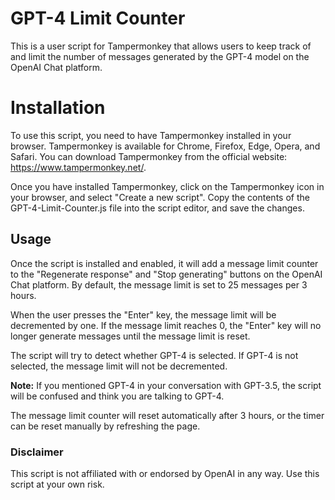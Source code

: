 # GPT-4 Limit Counter

This is a user script for Tampermonkey that allows users to keep track of and limit the number of messages generated by the GPT-4 model on the OpenAI Chat platform.

# Installation

To use this script, you need to have Tampermonkey installed in your browser. Tampermonkey is available for Chrome, Firefox, Edge, Opera, and Safari. You can download Tampermonkey from the official website: https://www.tampermonkey.net/.

Once you have installed Tampermonkey, click on the Tampermonkey icon in your browser, and select "Create a new script". Copy the contents of the GPT-4-Limit-Counter.js file into the script editor, and save the changes.

## Usage

Once the script is installed and enabled, it will add a message limit counter to the "Regenerate response" and "Stop generating" buttons on the OpenAI Chat platform. By default, the message limit is set to 25 messages per 3 hours.

When the user presses the "Enter" key, the message limit will be decremented by one. If the message limit reaches 0, the "Enter" key will no longer generate messages until the message limit is reset.

The script will try to detect whether GPT-4 is selected. If GPT-4 is not selected, the message limit will not be decremented.

**Note:**
If you mentioned GPT-4 in your conversation with GPT-3.5, the script will be confused and think you are talking to GPT-4.

The message limit counter will reset automatically after 3 hours, or the timer can be reset manually by refreshing the page.

### Disclaimer

This script is not affiliated with or endorsed by OpenAI in any way. Use this script at your own risk.

